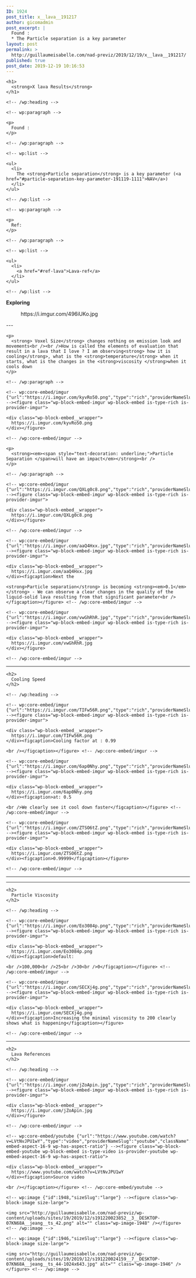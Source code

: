 ```yaml
---
ID: 1924
post_title: x__lava__191217
author: gicomadmin
post_excerpt: |
  Found :
  * The Particle separation is a key parameter
layout: post
permalink: >
  http://guillaumeisabelle.com/nad-previz/2019/12/19/x__lava__191217/
published: true
post_date: 2019-12-19 10:16:53
---
```

<!-- wp:group -->

<div class="wp-block-group" id="results">
  <div class="wp-block-group__inner-container">
    <!-- wp:heading {"level":1} -->
    
    <h1>
      <strong>X lava Results</strong>
    </h1>
    
    <!-- /wp:heading -->
    
    <!-- wp:paragraph -->
    
    <p>
      Found :
    </p>
    
    <!-- /wp:paragraph -->
    
    <!-- wp:list -->
    
    <ul>
      <li>
        The <strong>Particle separation</strong> is a key parameter (<a href="#particle-separation-key-parameter-191119-1111">NAV</a>)
      </li>
    </ul>
    
    <!-- /wp:list -->
    
    <!-- wp:paragraph -->
    
    <p>
      Ref:
    </p>
    
    <!-- /wp:paragraph -->
    
    <!-- wp:list -->
    
    <ul>
      <li>
        <a href="#ref-lava">Lava-ref</a>
      </li>
    </ul>
    
    <!-- /wp:list -->
  </div>
</div>

<!-- /wp:group -->

<!-- wp:more -->

<!--more-->

<!-- /wp:more -->

<!-- wp:paragraph -->

**Exploring** 

<!-- /wp:paragraph -->

<!-- wp:core-embed/imgur {"url":"https://i.imgur.com/496iUKo.jpg","type":"rich","providerNameSlug":"imgur","className":""} --><figure class="wp-block-embed-imgur wp-block-embed is-type-rich is-provider-imgur">

<div class="wp-block-embed__wrapper">
  https://i.imgur.com/496iUKo.jpg
</div></figure> 

<!-- /wp:core-embed/imgur -->

<!-- wp:paragraph -->

\---

<!-- /wp:paragraph -->

<!-- wp:group -->

<div class="wp-block-group">
  <div class="wp-block-group__inner-container">
    <!-- wp:paragraph -->
    
    <p>
      <strong> Voxel Size</strong> changes nothing on emission look and movements<br /><br />How is called the elements of evaluation that result in a lava that I love ? I am observing<strong> how it is cooling</strong>, what is the <strong>temperature</strong> when it starts, what is the changes in the <strong>viscosity </strong>when it cools down
    </p>
    
    <!-- /wp:paragraph -->
    
    <!-- wp:core-embed/imgur {"url":"https://i.imgur.com/kyvRo50.png","type":"rich","providerNameSlug":"imgur","className":""} --><figure class="wp-block-embed-imgur wp-block-embed is-type-rich is-provider-imgur">
    
    <div class="wp-block-embed__wrapper">
      https://i.imgur.com/kyvRo50.png
    </div></figure> 
    
    <!-- /wp:core-embed/imgur -->
  </div>
</div>

<!-- /wp:group -->

<!-- wp:group -->

<div class="wp-block-group" id="particle-separation-key-parameter-191119-1111">
  <div class="wp-block-group__inner-container">
    <!-- wp:paragraph -->
    
    <p>
      <strong><em><span style="text-decoration: underline;">Particle Separation </span>will have an impact</em></strong><br />
    </p>
    
    <!-- /wp:paragraph -->
    
    <!-- wp:core-embed/imgur {"url":"https://i.imgur.com/QXLg0c8.png","type":"rich","providerNameSlug":"imgur","className":""} --><figure class="wp-block-embed-imgur wp-block-embed is-type-rich is-provider-imgur">
    
    <div class="wp-block-embed__wrapper">
      https://i.imgur.com/QXLg0c8.png
    </div></figure> 
    
    <!-- /wp:core-embed/imgur -->
    
    <!-- wp:core-embed/imgur {"url":"https://i.imgur.com/aaQ4Hxx.jpg","type":"rich","providerNameSlug":"imgur","className":""} --><figure class="wp-block-embed-imgur wp-block-embed is-type-rich is-provider-imgur">
    
    <div class="wp-block-embed__wrapper">
      https://i.imgur.com/aaQ4Hxx.jpg
    </div><figcaption>Next the 
    
    <strong>Particle separation</strong> is becoming <strong><em>0.1</em></strong> - We can observe a clear changes in the quality of the liquid-solid lava resulting from that significant parameter<br /></figcaption></figure> <!-- /wp:core-embed/imgur -->
    
    <!-- wp:core-embed/imgur {"url":"https://i.imgur.com/vwGhRhR.jpg","type":"rich","providerNameSlug":"imgur","className":""} --><figure class="wp-block-embed-imgur wp-block-embed is-type-rich is-provider-imgur">
    
    <div class="wp-block-embed__wrapper">
      https://i.imgur.com/vwGhRhR.jpg
    </div></figure> 
    
    <!-- /wp:core-embed/imgur -->
  </div>
</div>

<!-- /wp:group -->

<!-- wp:separator -->

<hr class="wp-block-separator" />

<!-- /wp:separator -->

<!-- wp:group -->

<div class="wp-block-group">
  <div class="wp-block-group__inner-container">
    <!-- wp:heading -->
    
    <h2>
      Cooling Speed
    </h2>
    
    <!-- /wp:heading -->
    
    <!-- wp:core-embed/imgur {"url":"https://i.imgur.com/TIFw56R.png","type":"rich","providerNameSlug":"imgur","className":""} --><figure class="wp-block-embed-imgur wp-block-embed is-type-rich is-provider-imgur">
    
    <div class="wp-block-embed__wrapper">
      https://i.imgur.com/TIFw56R.png
    </div><figcaption>Cooling factor at : 0.99
    
    <br /></figcaption></figure> <!-- /wp:core-embed/imgur -->
    
    <!-- wp:core-embed/imgur {"url":"https://i.imgur.com/6ap0Nhy.png","type":"rich","providerNameSlug":"imgur","className":""} --><figure class="wp-block-embed-imgur wp-block-embed is-type-rich is-provider-imgur">
    
    <div class="wp-block-embed__wrapper">
      https://i.imgur.com/6ap0Nhy.png
    </div><figcaption>at: 0.5
    
    <br />We clearly see it cool down faster</figcaption></figure> <!-- /wp:core-embed/imgur -->
    
    <!-- wp:core-embed/imgur {"url":"https://i.imgur.com/ZTSO6tZ.png","type":"rich","providerNameSlug":"imgur","className":""} --><figure class="wp-block-embed-imgur wp-block-embed is-type-rich is-provider-imgur">
    
    <div class="wp-block-embed__wrapper">
      https://i.imgur.com/ZTSO6tZ.png
    </div><figcaption>0.99999</figcaption></figure> 
    
    <!-- /wp:core-embed/imgur -->
  </div>
</div>

<!-- /wp:group -->

<!-- wp:separator -->

<hr class="wp-block-separator" />

<!-- /wp:separator -->

<!-- wp:separator -->

<hr class="wp-block-separator" />

<!-- /wp:separator -->

<!-- wp:group -->

<div class="wp-block-group" id="particle-viscosity">
  <div class="wp-block-group__inner-container">
    <!-- wp:heading -->
    
    <h2>
      Particle Viscosity
    </h2>
    
    <!-- /wp:heading -->
    
    <!-- wp:core-embed/imgur {"url":"https://i.imgur.com/Eo3084p.png","type":"rich","providerNameSlug":"imgur","className":""} --><figure class="wp-block-embed-imgur wp-block-embed is-type-rich is-provider-imgur">
    
    <div class="wp-block-embed__wrapper">
      https://i.imgur.com/Eo3084p.png
    </div><figcaption>default: 
    
    <br />100,000<br />25<br />30<br />0</figcaption></figure> <!-- /wp:core-embed/imgur -->
    
    <!-- wp:core-embed/imgur {"url":"https://i.imgur.com/SECXj4g.png","type":"rich","providerNameSlug":"imgur","className":""} --><figure class="wp-block-embed-imgur wp-block-embed is-type-rich is-provider-imgur">
    
    <div class="wp-block-embed__wrapper">
      https://i.imgur.com/SECXj4g.png
    </div><figcaption>Increasing the minimal viscosity to 200 clearly shows what is happening</figcaption></figure> 
    
    <!-- /wp:core-embed/imgur -->
  </div>
</div>

<!-- /wp:group -->

<!-- wp:separator -->

<hr class="wp-block-separator" />

<!-- /wp:separator -->

<!-- wp:group -->

<div class="wp-block-group" id="ref-lava">
  <div class="wp-block-group__inner-container">
    <!-- wp:heading -->
    
    <h2>
      Lava References
    </h2>
    
    <!-- /wp:heading -->
    
    <!-- wp:core-embed/imgur {"url":"https://i.imgur.com/jZoApin.jpg","type":"rich","providerNameSlug":"imgur","className":""} --><figure class="wp-block-embed-imgur wp-block-embed is-type-rich is-provider-imgur">
    
    <div class="wp-block-embed__wrapper">
      https://i.imgur.com/jZoApin.jpg
    </div></figure> 
    
    <!-- /wp:core-embed/imgur -->
    
    <!-- wp:core-embed/youtube {"url":"https://www.youtube.com/watch?v=LVtNvJPU1wY","type":"video","providerNameSlug":"youtube","className":"wp-embed-aspect-16-9 wp-has-aspect-ratio"} --><figure class="wp-block-embed-youtube wp-block-embed is-type-video is-provider-youtube wp-embed-aspect-16-9 wp-has-aspect-ratio">
    
    <div class="wp-block-embed__wrapper">
      https://www.youtube.com/watch?v=LVtNvJPU1wY
    </div><figcaption>Source video
    
    <br /></figcaption></figure> <!-- /wp:core-embed/youtube -->
    
    <!-- wp:image {"id":1948,"sizeSlug":"large"} --><figure class="wp-block-image size-large">
    
    <img src="http://guillaumeisabelle.com/nad-previz/wp-content/uploads/sites/19/2019/12/s191220023852__3__DESKTOP-07KN68A__jeang__ts_42.png" alt="" class="wp-image-1948" /></figure> <!-- /wp:image -->
    
    <!-- wp:image {"id":1946,"sizeSlug":"large"} --><figure class="wp-block-image size-large">
    
    <img src="http://guillaumeisabelle.com/nad-previz/wp-content/uploads/sites/19/2019/12/s191220024159__7__DESKTOP-07KN68A__jeang__ts_44-1024x643.jpg" alt="" class="wp-image-1946" /></figure> <!-- /wp:image -->
  </div>
</div>

<!-- /wp:group -->

<!-- wp:paragraph -->



<!-- /wp:paragraph -->